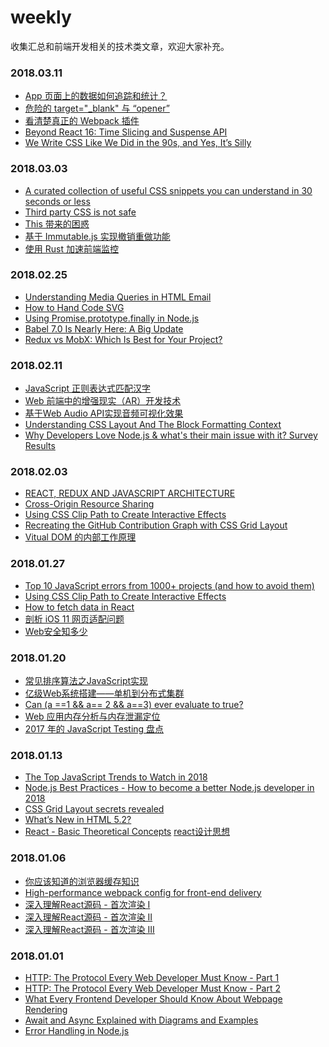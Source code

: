 weekly
=========
收集汇总和前端开发相关的技术类文章，欢迎大家补充。

### 2018.03.11
- [App 页面上的数据如何追踪和统计？](https://www.zhihu.com/question/36924457 )
- [危险的 target="_blank" 与 “opener”](https://knownsec-fed.com/2018-03-01-wei-xian-de-targetblank-yu-opener/)
- [看清楚真正的 Webpack 插件](https://zoumiaojiang.com/article/what-is-real-webpack-plugin/)
- [Beyond React 16: Time Slicing and Suspense API](https://auth0.com/blog/time-slice-suspense-react16/)
- [We Write CSS Like We Did in the 90s, and Yes, It’s Silly](http://alistapart.com/article/we-write-css-like-we-did-in-the-90s-and-yes-its-silly)


### 2018.03.03
- [A curated collection of useful CSS snippets you can understand in 30 seconds or less](https://atomiks.github.io/30-seconds-of-css/)
- [Third party CSS is not safe](https://jakearchibald.com/2018/third-party-css-is-not-safe/)
- [This 带来的困惑](https://zhuanlan.zhihu.com/p/27536677)
- [基于 Immutable.js 实现撤销重做功能](https://zhuanlan.zhihu.com/p/34026505)
- [使用 Rust 加速前端监控](https://zhuanlan.zhihu.com/p/33352337)


### 2018.02.25
- [Understanding Media Queries in HTML Email](https://litmus.com/blog/understanding-media-queries-in-html-email)
- [How to Hand Code SVG](https://webdesign.tutsplus.com/tutorials/how-to-hand-code-svg--cms-30368)
- [Using Promise.prototype.finally in Node.js](http://thecodebarbarian.com/using-promise-finally-in-node-js.html)
- [Babel 7.0 Is Nearly Here: A Big Update](https://medium.freecodecamp.org/were-nearing-the-7-0-babel-release-here-s-all-the-cool-stuff-we-ve-been-doing-8c1ade684039)
- [Redux vs MobX: Which Is Best for Your Project?](https://www.sitepoint.com/redux-vs-mobx-which-is-best/)

### 2018.02.11
- [JavaScript 正则表达式匹配汉字](https://jhuang.me/2018/01/26/JavaScript-%E6%AD%A3%E5%88%99%E8%A1%A8%E8%BE%BE%E5%BC%8F%E5%8C%B9%E9%85%8D%E6%B1%89%E5%AD%97/)
- [Web 前端中的增强现实（AR）开发技术](http://geekplux.com/2018/01/18/augmented-reality-development-tech-in-web-frontend.html)
- [基于Web Audio API实现音频可视化效果](https://developer.mozilla.org/zh-CN/docs/Web/API/Web_Audio_API/Visualizations_with_Web_Audio_API)
- [Understanding CSS Layout And The Block Formatting Context](https://www.smashingmagazine.com/2017/12/understanding-css-layout-block-formatting-context/)
- [Why Developers Love Node.js & what's their main issue with it? Survey Results](https://blog.risingstack.com/why-developers-love-node-js-2018-survey/)

### 2018.02.03
- [REACT, REDUX AND JAVASCRIPT ARCHITECTURE](https://jrsinclair.com/articles/2018/react-redux-javascript-architecture/)
- [Cross-Origin Resource Sharing](https://developer.mozilla.org/en-US/docs/Web/HTTP/CORS)
- [Using CSS Clip Path to Create Interactive Effects](https://css-tricks.com/using-css-clip-path-create-interactive-effects/)
- [Recreating the GitHub Contribution Graph with CSS Grid Layout](https://bitsofco.de/github-contribution-graph-css-grid/)
- [Vitual DOM 的内部工作原理](http://efe.baidu.com/blog/the-inner-workings-of-virtual-dom/)

### 2018.01.27
- [Top 10 JavaScript errors from 1000+ projects (and how to avoid them)](https://rollbar.com/blog/top-10-javascript-errors/)
- [Using CSS Clip Path to Create Interactive Effects](https://css-tricks.com/using-css-clip-path-create-interactive-effects/)
- [How to fetch data in React](https://www.robinwieruch.de/react-fetching-data/)
- [剖析 iOS 11 网页适配问题](https://objcer.com/2017/09/21/Understanding-the-WebView-Viewport-in-iOS-11-iPhone-X/)
- [Web安全知多少](http://wetest.qq.com/lab/view/136.html)

### 2018.01.20
- [常见排序算法之JavaScript实现](https://zhuanlan.zhihu.com/p/28130533)
- [亿级Web系统搭建——单机到分布式集群](https://www.kancloud.cn/kancloud/web-million-build/64443)
- [Can (a ==1 && a== 2 && a==3) ever evaluate to true?](https://stackoverflow.com/questions/48270127/can-a-1-a-2-a-3-ever-evaluate-to-true)
- [Web 应用内存分析与内存泄漏定位](https://zhuanlan.zhihu.com/p/30703640)
- [2017 年的 JavaScript Testing 盘点](https://zhuanlan.zhihu.com/p/32702421)

### 2018.01.13
- [The Top JavaScript Trends to Watch in 2018](https://hackernoon.com/the-top-javascript-trends-to-watch-in-2018-a8437dd94425)
- [Node.js Best Practices - How to become a better Node.js developer in 2018](https://nemethgergely.com/nodejs-best-practices-how-to-become-a-better-developer-in-2018/)
- [CSS Grid Layout secrets revealed](http://www.creativebloq.com/features/css-grid-layout-secrets-revealed)
- [What’s New in HTML 5.2?](https://bitsofco.de/whats-new-in-html-5-2/)
- [React - Basic Theoretical Concepts](https://github.com/reactjs/react-basic)  [react设计思想](https://github.com/react-guide/react-basic)

### 2018.01.06
- [你应该知道的浏览器缓存知识](https://excaliburhan.com/post/things-you-should-know-about-browser-cache.html)
- [High-performance webpack config for front-end delivery](https://www.codementor.io/drewpowers/high-performance-webpack-config-for-front-end-delivery-90sqic1qa)
- [深入理解React源码 - 首次渲染 I](https://zhuanlan.zhihu.com/p/32520194)
- [深入理解React源码 - 首次渲染 II](https://zhuanlan.zhihu.com/p/32538163)
- [深入理解React源码 - 首次渲染 III](https://zhuanlan.zhihu.com/p/32668091)


### 2018.01.01
- [HTTP: The Protocol Every Web Developer Must Know - Part 1](https://code.tutsplus.com/tutorials/http-the-protocol-every-web-developer-must-know-part-1--net-31177)
- [HTTP: The Protocol Every Web Developer Must Know - Part 2](https://code.tutsplus.com/tutorials/http-the-protocol-every-web-developer-must-know-part-2--net-31155)
- [What Every Frontend Developer Should Know About Webpage Rendering](http://frontendbabel.info/articles/webpage-rendering-101/)
- [Await and Async Explained with Diagrams and Examples
](http://nikgrozev.com/2017/10/01/async-await/)
- [Error Handling in Node.js](https://www.joyent.com/node-js/production/design/errors)
